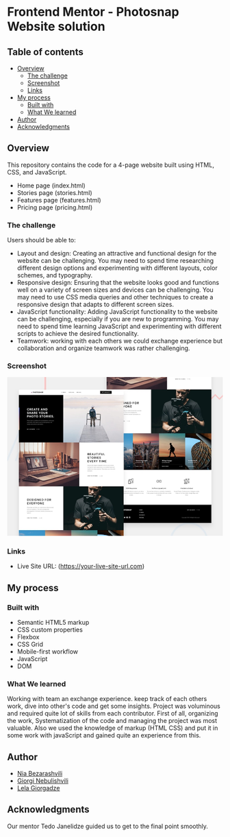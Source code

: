 # Frontend Mentor - Photosnap Website solution

## Table of contents

- [Overview](#overview)
  - [The challenge](#the-challenge)
  - [Screenshot](#screenshot)
  - [Links](#links)
- [My process](#my-process)
  - [Built with](#built-with)
  - [What We learned](#what-i-learned)
- [Author](#author)
- [Acknowledgments](#acknowledgments)

## Overview

This repository contains the code for a 4-page website built using HTML, CSS, and JavaScript.

 * Home page (index.html)
 * Stories page (stories.html)
 * Features page (features.html)
 * Pricing page (pricing.html)



### The challenge

Users should be able to:

- Layout and design: Creating an attractive and functional design for the website can be challenging. You may need to spend time researching different design options and experimenting with different layouts, color schemes, and typography.
- Responsive design: Ensuring that the website looks good and functions well on a variety of screen sizes and devices can be challenging. You may need to use CSS media queries and other techniques to create a responsive design that adapts to different screen sizes.
- JavaScript functionality: Adding JavaScript functionality to the website can be challenging, especially if you are new to programming. You may need to spend time learning JavaScript and experimenting with different scripts to achieve the desired functionality.
- Teamwork: working with each others we could exchange experience but collaboration and organize teamwork was rather challenging. 

### Screenshot

![](./preview.jpg)


### Links

- Live Site URL: (https://your-live-site-url.com)

## My process

### Built with

- Semantic HTML5 markup
- CSS custom properties
- Flexbox
- CSS Grid
- Mobile-first workflow
- JavaScript
- DOM

### What We learned

Working with team an exchange experience. keep track of each others work, dive into other's code and get some insights.
Project was voluminous and required quite lot of skills from each contributor. First of all, organizing the work, Systematization of the code and managing the project was most valuable. 
Also we used the knowledge of markup (HTML CSS) and put it in some work with javaScript and gained quite an experience from this.


## Author

- [Nia Bezarashvili](https://github.com/niabezara)
- [Giorgi Nebulishvili](https://github.com/GeorgeNebulishvili)
- [Lela Giorgadze](https://github.com/lelagiorgadze99)


## Acknowledgments

Our mentor Tedo Janelidze guided us to get to the final point smoothly.
